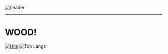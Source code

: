 ![header](https://capsule-render.vercel.app/api?type=venom&color=c1ccc8&text=WOOD)

---

# WOOD!
[![Hits](https://hits.seeyoufarm.com/api/count/incr/badge.svg?url=https%3A%2F%2Fgithub.com%2Fwxxd-fxrest&count_bg=%2379C83D&title_bg=%23555555&icon=waze.svg&icon_color=%23E7E7E7&title=GITHUB&edge_flat=false)](https://hits.seeyoufarm.com)
![Top Langs](https://github-readme-stats.vercel.app/api/top-langs/?username=wxxd-fxrest)



